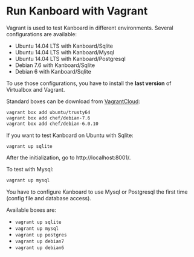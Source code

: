 Run Kanboard with Vagrant
=========================

Vagrant is used to test Kanboard in different environments.
Several configurations are available:

- Ubuntu 14.04 LTS with Kanboard/Sqlite
- Ubuntu 14.04 LTS with Kanboard/Mysql
- Ubuntu 14.04 LTS with Kanboard/Postgresql
- Debian 7.6 with Kanboard/Sqlite
- Debian 6 with Kanboard/Sqlite

To use those configurations, you have to install the **last version** of Virtualbox and Vagrant.

Standard boxes can be download from [VagrantCloud](https://vagrantcloud.com):

```bash
vagrant box add ubuntu/trusty64
vagrant box add chef/debian-7.6
vagrant box add chef/debian-6.0.10
```

If you want to test Kanboard on Ubuntu with Sqlite:

```bash
vagrant up sqlite
```

After the initialization, go to http://localhost:8001/.

To test with Mysql:

```bash
vagrant up mysql
```

You have to configure Kanboard to use Mysql or Postgresql the first time (config file and database access).

Available boxes are:

- `vagrant up sqlite`
- `vagrant up mysql`
- `vagrant up postgres`
- `vagrant up debian7`
- `vagrant up debian6`
